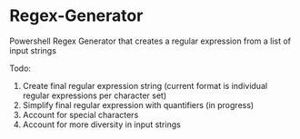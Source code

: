# Regex-Generator
Powershell Regex Generator that creates a regular expression from a list of input strings

Todo:
<ol>
<li>Create final regular expression string (current format is individual regular expressions per character set)</li>
<li>Simplify final regular expression with quantifiers (in progress)</li>
<li>Account for special characters</li>
<li>Account for more diversity in input strings</li>
</ol>

